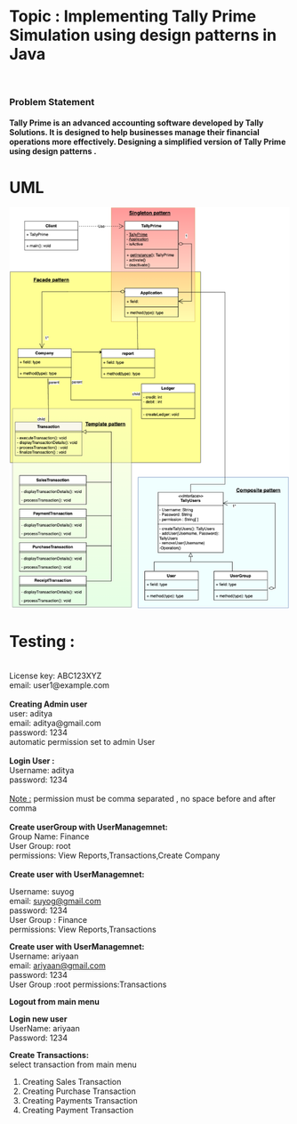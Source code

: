<h1>Topic : Implementing Tally Prime Simulation using design patterns in Java </h1><br/>

<h3>Problem Statement<br/></h3>
<h4>Tally Prime is an advanced accounting software developed by Tally Solutions. It is designed to help businesses manage their financial operations more effectively. Designing a simplified version of Tally Prime using design patterns .  
</h4>
<h1>UML</h1>
<img src='UML.png'><img>


<h1>Testing :</h1> <br/>
License key: ABC123XYZ <br/>
email: user1@example.com <br/>
<br/>
<b>Creating Admin user</b> <br/>
user: aditya <br/>
email: aditya@gmail.com <br/>
password: 1234 <br/>
automatic permission set to admin User 
<br/><br/>
<b>Login User :</b> <br/>
Username: aditya <br/>
password: 1234 <br/>
<br/>
<u>Note :</u> permission must be comma separated , no space before and after comma<br/><br/>
<b>Create userGroup with UserManagemnet:</b> <br/>
Group Name: Finance <br/>
User Group: root <br/>
permissions: View Reports,Transactions,Create Company <br/> 
<br/>
<b>Create user with UserManagemnet:</b> <br/>

Username: suyog <br/>
email: suyog@gmail.com <br/>
password: 1234 <br/>
User Group : Finance <br/>
permissions: View Reports,Transactions <br/> 

<b>Create user with UserManagemnet:</b> <br/>
Username: ariyaan <br/>
email: ariyaan@gmail.com <br/>
password: 1234 <br/>
User Group :root
permissions:Transactions <br/> 

<b>Logout from main menu</b><br/>

<b>Login new user</b><br/>
UserName:  ariyaan <br/>
Password: 1234

<b>Create Transactions:</b><br/>
select transaction from main menu<br/>
1. Creating Sales Transaction<br/>
2. Creating Purchase Transaction
3. Creating Payments Transaction
4. Creating Payment Transaction



 